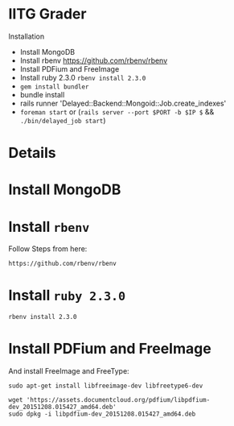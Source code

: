 # IITG Grader

Installation

- Install MongoDB
- Install rbenv https://github.com/rbenv/rbenv
- Install PDFium and FreeImage
- Install ruby 2.3.0 `rbenv install 2.3.0`
- `gem install bundler`
- bundle install
- rails runner 'Delayed::Backend::Mongoid::Job.create_indexes'
- `foreman start` or (`rails server --port $PORT -b $IP $` && `./bin/delayed_job start`)

Details
==============================

# Install MongoDB

# Install `rbenv`

Follow Steps from here:

`https://github.com/rbenv/rbenv`

# Install `ruby 2.3.0`

`rbenv install 2.3.0`

# Install PDFium and FreeImage

And install FreeImage and FreeType:

```
sudo apt-get install libfreeimage-dev libfreetype6-dev
```

```
wget 'https://assets.documentcloud.org/pdfium/libpdfium-dev_20151208.015427_amd64.deb'
sudo dpkg -i libpdfium-dev_20151208.015427_amd64.deb
```
